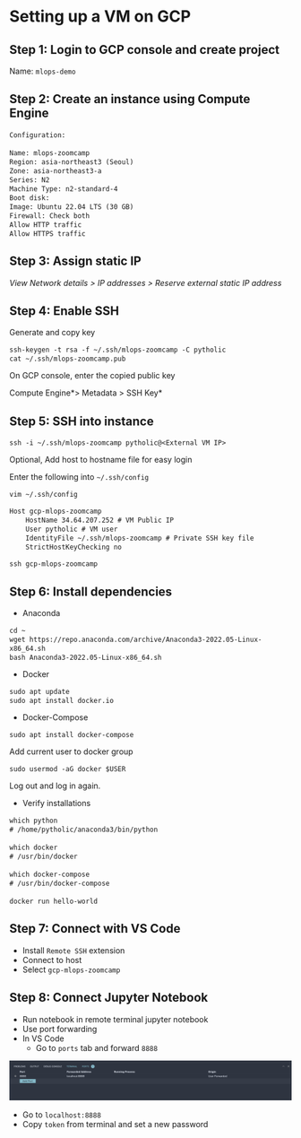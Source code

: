 # Setting up a VM on GCP

## **Step 1: Login to GCP console and create project**

Name: `mlops-demo`

## **Step 2:** **Create an instance using Compute Engine**

```
Configuration:

Name: mlops-zoomcamp
Region: asia-northeast3 (Seoul)
Zone: asia-northeast3-a
Series: N2
Machine Type: n2-standard-4
Boot disk:
Image: Ubuntu 22.04 LTS (30 GB)
Firewall: Check both
Allow HTTP traffic
Allow HTTPS traffic
```

## **Step 3:** **Assign static IP**

*View Network details > IP addresses > Reserve external static IP address*

## **Step 4: Enable SSH**

Generate and copy key

```
ssh-keygen -t rsa -f ~/.ssh/mlops-zoomcamp -C pytholic
cat ~/.ssh/mlops-zoomcamp.pub
```

On GCP console, enter the copied public key

Compute Engine\*> Metadata > SSH Key\*

## Step 5: SSH into instance

```
ssh -i ~/.ssh/mlops-zoomcamp pytholic@<External VM IP>
```

Optional, Add host to hostname file for easy login

Enter the following into `~/.ssh/config`

```
vim ~/.ssh/config
```

```
Host gcp-mlops-zoomcamp
    HostName 34.64.207.252 # VM Public IP
    User pytholic # VM user
    IdentityFile ~/.ssh/mlops-zoomcamp # Private SSH key file
    StrictHostKeyChecking no
```

```
ssh gcp-mlops-zoomcamp
```

## Step 6: Install dependencies

- Anaconda

```
cd ~
wget https://repo.anaconda.com/archive/Anaconda3-2022.05-Linux-x86_64.sh
bash Anaconda3-2022.05-Linux-x86_64.sh
```

- Docker

```
sudo apt update
sudo apt install docker.io
```

- Docker-Compose

```
sudo apt install docker-compose
```

Add current user to docker group

```
sudo usermod -aG docker $USER
```

Log out and log in again.

- Verify installations

```
which python
# /home/pytholic/anaconda3/bin/python

which docker
# /usr/bin/docker

which docker-compose
# /usr/bin/docker-compose

docker run hello-world
```

## Step 7: Connect with VS Code

- Install `Remote SSH` extension
- Connect to host
- Select `gcp-mlops-zoomcamp`

## Step 8: Connect Jupyter Notebook

- Run notebook in remote terminal jupyter notebook
- Use port forwarding
- In VS Code
  - Go to `ports` tab and forward `8888`

![port forwarding image](../assets/port1.png)

- Go to `localhost:8888`
- Copy `token` from terminal and set a new password
